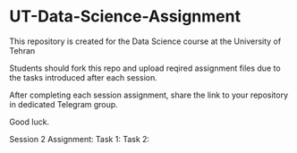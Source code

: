 # UT-Data-Science-Assignment
This repository is created for the Data Science course at the University of Tehran

Students should fork this repo and upload reqired assignment files due to the tasks introduced after each session.

After completing each session assignment, share the link to your repository in dedicated Telegram group.

Good luck.

Session 2 Assignment:
  Task 1:
  Task 2:
